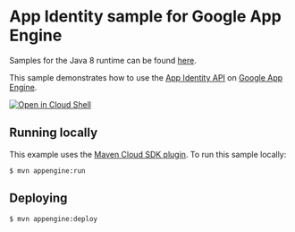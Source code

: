# App Identity sample for Google App Engine

Samples for the Java 8 runtime can be found [here](/appengine-java8).

This sample demonstrates how to use the [App Identity API][appid] on [Google App
Engine][ae-docs].

<a href="https://console.cloud.google.com/cloudshell/open?git_repo=https://github.com/GoogleCloudPlatform/java-docs-samples&page=editor&open_in_editor=appengine/appidentity/README.md">
<img alt="Open in Cloud Shell" src ="http://gstatic.com/cloudssh/images/open-btn.png"></a>

[appid]: https://cloud.google.com/appengine/docs/java/appidentity/
[ae-docs]: https://cloud.google.com/appengine/docs/java/

## Running locally
This example uses the
[Maven Cloud SDK plugin](https://cloud.google.com/appengine/docs/java/tools/using-maven).
To run this sample locally:

    $ mvn appengine:run

## Deploying

    $ mvn appengine:deploy
